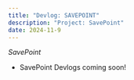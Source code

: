 ```yaml
---
title: "Devlog: SAVEPOINT"
description: "Project: SavePoint"
date: 2024-11-9
---
```


*SavePoint*

- SavePoint Devlogs coming soon!
